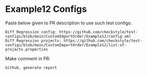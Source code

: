 # Example12 Configs
Paste below given to PR description to use such test configs:
```
Diff Regression config: https://github.com/checkstyle/test-configs/blob/main/CustomImportOrder/Example12/config.xml
Diff Regression projects: https://github.com/checkstyle/test-configs/blob/main/CustomImportOrder/Example12/list-of-projects.properties
```
Make comment in PR:
```
Github, generate report
```
